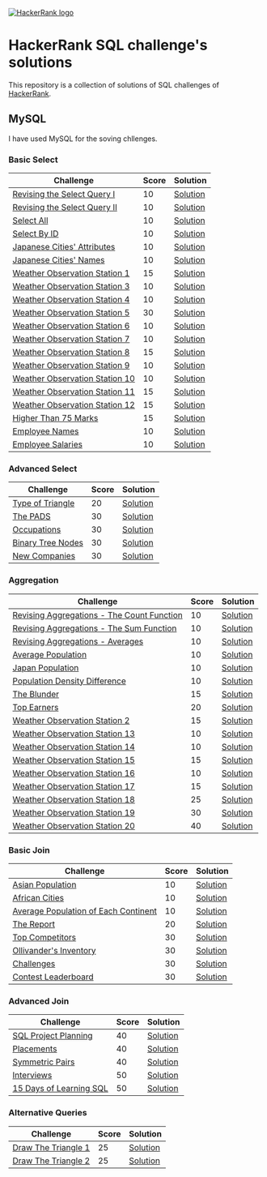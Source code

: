 [![HackerRank logo](https://camo.githubusercontent.com/49e713e1463692beaff7b552eb60511454485659f6131286eeab9db84e91840a/68747470733a2f2f69302e77702e636f6d2f6772616473696e67616d65732e636f6d2f77702d636f6e74656e742f75706c6f6164732f323031362f30352f3835363737315f3636383232343035333139373834315f313934333639393030395f6f2e706e67)](https://www.hackerrank.com/profile/shahnawajh_ug191)
# HackerRank SQL challenge's solutions
This repository is a collection of  solutions of SQL challenges of [HackerRank](https://www.hackerrank.com).

## MySQL

I have used MySQL for the soving chllenges.

### Basic Select

Challenge | Score | Solution
--- | --- | ---
[Revising the Select Query I](https://www.hackerrank.com/challenges/revising-the-select-query/problem) | 10 | [Solution](https://github.com/ShahnawajHussain786/hackerrank_solutions_shahnawaj/blob/master/MYSQL/Basic%20Select/Revising%20the%20Select%20Query%20I.sql)
[Revising the Select Query II](https://www.hackerrank.com/challenges/revising-the-select-query-2/problem) | 10 | [Solution](ShahnawajHussain786/hackerrank_solutions_shahnawaj/blob/master/MYSQL/Basic%20Select/Revising%20the%20Select%20Query%20II.sql)
[Select All](https://www.hackerrank.com/challenges/select-all-sql/problem) | 10 | [Solution](ShahnawajHussain786/hackerrank_solutions_shahnawaj/blob/master/MYSQL/Basic%20Select/Select%20All.sql)
[Select By ID](https://www.hackerrank.com/challenges/select-by-id/problem) | 10 | [Solution](ShahnawajHussain786/hackerrank_solutions_shahnawaj/blob/master/MYSQL/Basic%20Select/Select%20By%20ID.sql)
[Japanese Cities' Attributes](https://www.hackerrank.com/challenges/japanese-cities-attributes/problem) | 10 | [Solution](ShahnawajHussain786/hackerrank_solutions_shahnawaj/blob/master/MYSQL/Basic%20Select/Japanese%20Cities'%20Attributes.sql)
[Japanese Cities' Names](https://www.hackerrank.com/challenges/japanese-cities-name/problem) | 10 | [Solution](ShahnawajHussain786/hackerrank_solutions_shahnawaj/blob/master/MYSQL/Basic%20Select/Japanese%20Cities'%20Names.sql)
[Weather Observation Station 1](https://www.hackerrank.com/challenges/weather-observation-station-1/problem) | 15 | [Solution](ShahnawajHussain786/hackerrank_solutions_shahnawaj/blob/master/MYSQL/Basic%20Select/Weather%20Observation%20Station%201.sql)
[Weather Observation Station 3](https://www.hackerrank.com/challenges/weather-observation-station-3/problem) | 10 | [Solution](ShahnawajHussain786/hackerrank_solutions_shahnawaj/blob/master/MYSQL/Basic%20Select/Weather%20Observation%20Station%203.sql)
[Weather Observation Station 4](https://www.hackerrank.com/challenges/weather-observation-station-4/problem) | 10 | [Solution](ShahnawajHussain786/hackerrank_solutions_shahnawaj/blob/master/MYSQL/Basic%20Select/Weather%20Observation%20Station%204.sql)
[Weather Observation Station 5](https://www.hackerrank.com/challenges/weather-observation-station-5/problem) | 30 | [Solution](ShahnawajHussain786/hackerrank_solutions_shahnawaj/blob/master/MYSQL/Basic%20Select/Weather%20Observation%20Station%205.sql)
[Weather Observation Station 6](https://www.hackerrank.com/challenges/weather-observation-station-6/problem) | 10 | [Solution](ShahnawajHussain786/hackerrank_solutions_shahnawaj/blob/master/MYSQL/Basic%20Select/Weather%20Observation%20Station%206.sql)
[Weather Observation Station 7](https://www.hackerrank.com/challenges/weather-observation-station-7/problem) | 10 | [Solution](ShahnawajHussain786/hackerrank_solutions_shahnawaj/blob/master/MYSQL/Basic%20Select/Weather%20Observation%20Station%207.sql)
[Weather Observation Station 8](https://www.hackerrank.com/challenges/weather-observation-station-8/problem) | 15 | [Solution](ShahnawajHussain786/hackerrank_solutions_shahnawaj/blob/master/MYSQL/Basic%20Select/Weather%20Observation%20Station%208.sql)
[Weather Observation Station 9](https://www.hackerrank.com/challenges/weather-observation-station-9/problem) | 10 | [Solution](ShahnawajHussain786/hackerrank_solutions_shahnawaj/blob/master/MYSQL/Basic%20Select/Weather%20Observation%20Station%209.sql)
[Weather Observation Station 10](https://www.hackerrank.com/challenges/weather-observation-station-10/problem) | 10 | [Solution](ShahnawajHussain786/hackerrank_solutions_shahnawaj/blob/master/MYSQL/Basic%20Select/Weather%20Observation%20Station%2010.sql)
[Weather Observation Station 11](https://www.hackerrank.com/challenges/weather-observation-station-11/problem) | 15 | [Solution](ShahnawajHussain786/hackerrank_solutions_shahnawaj/blob/master/MYSQL/Basic%20Select/Weather%20Observation%20Station%2011.sql)
[Weather Observation Station 12](https://www.hackerrank.com/challenges/weather-observation-station-12/problem) | 15 | [Solution](ShahnawajHussain786/hackerrank_solutions_shahnawaj/blob/master/MYSQL/Basic%20Select/Weather%20Observation%20Station%2012.sql)
[Higher Than 75 Marks](https://www.hackerrank.com/challenges/more-than-75-marks/problem) | 15 | [Solution](ShahnawajHussain786/hackerrank_solutions_shahnawaj/blob/master/MYSQL/Basic%20Select/Higher%20Than%2075%20Marks.sql)
[Employee Names](https://www.hackerrank.com/challenges/name-of-employees/problem) | 10 | [Solution](ShahnawajHussain786/hackerrank_solutions_shahnawaj/blob/master/MYSQL/Basic%20Select/Employee%20Names.sql)
[Employee Salaries](https://www.hackerrank.com/challenges/salary-of-employees/problem) | 10 | [Solution](ShahnawajHussain786/hackerrank_solutions_shahnawaj/blob/master/MYSQL/Basic%20Select/Employee%20Salaries.sql)

### Advanced Select

Challenge | Score | Solution
--- | --- | ---
[Type of Triangle](https://www.hackerrank.com/challenges/what-type-of-triangle/problem) | 20 | [Solution](ShahnawajHussain786/hackerrank_solutions_shahnawaj/blob/master/MYSQL/Advanced%20Select/Type%20of%20Triangle.sql)
[The PADS](https://www.hackerrank.com/challenges/the-pads/problem) | 30 | [Solution](ShahnawajHussain786/hackerrank_solutions_shahnawaj/blob/master/MYSQL/Advanced%20Select/The%20PADS.sql)
[Occupations](https://www.hackerrank.com/challenges/occupations/problem) | 30 | [Solution](ShahnawajHussain786/hackerrank_solutions_shahnawaj/blob/master/MYSQL/Advanced%20Select/Occupations.sql)
[Binary Tree Nodes](https://www.hackerrank.com/challenges/binary-search-tree-1/problem) | 30 | [Solution](ShahnawajHussain786/hackerrank_solutions_shahnawaj/blob/master/MYSQL/Advanced%20Select/Binary%20Tree%20Nodes.sql)
[New Companies](https://www.hackerrank.com/challenges/the-company/problem) | 30 | [Solution](ShahnawajHussain786/hackerrank_solutions_shahnawaj/blob/master/MYSQL/Advanced%20Select/New%20Companies.sql)

### Aggregation

Challenge | Score | Solution
--- | --- | ---
[Revising Aggregations - The Count Function](https://www.hackerrank.com/challenges/revising-aggregations-the-count-function/problem) | 10 | [Solution](ShahnawajHussain786/hackerrank_solutions_shahnawaj/blob/master/MYSQL/Aggregation/Revising%20Aggregations%20-%20The%20Count%20Function.sql)
[Revising Aggregations - The Sum Function](https://www.hackerrank.com/challenges/revising-aggregations-sum/problem) | 10 | [Solution](ShahnawajHussain786/hackerrank_solutions_shahnawaj/blob/master/MYSQL/Aggregation/Revising%20Aggregations%20-%20The%20Sum%20Function.sql)
[Revising Aggregations - Averages](https://www.hackerrank.com/challenges/revising-aggregations-the-average-function/problem) | 10 | [Solution](ShahnawajHussain786/hackerrank_solutions_shahnawaj/blob/master/MYSQL/Aggregation/Revising%20Aggregations%20-%20Averages.sql)
[Average Population](https://www.hackerrank.com/challenges/average-population/problem) | 10 | [Solution](ShahnawajHussain786/hackerrank_solutions_shahnawaj/blob/master/MYSQL/Aggregation/Average%20Population.sql)
[Japan Population](https://www.hackerrank.com/challenges/japan-population/problem) | 10 | [Solution](ShahnawajHussain786/hackerrank_solutions_shahnawaj/blob/master/MYSQL/Aggregation/Japan%20Population.sql)
[Population Density Difference](https://www.hackerrank.com/challenges/population-density-difference/problem) | 10 | [Solution](ShahnawajHussain786/hackerrank_solutions_shahnawaj/blob/master/MYSQL/Aggregation/Population%20Density%20Difference.sql)
[The Blunder](https://www.hackerrank.com/challenges/the-blunder/problem) | 15 | [Solution](ShahnawajHussain786/hackerrank_solutions_shahnawaj/blob/master/MYSQL/Aggregation/The%20Blunder.sql)
[Top Earners](https://www.hackerrank.com/challenges/earnings-of-employees/problem) | 20 | [Solution](ShahnawajHussain786/hackerrank_solutions_shahnawaj/blob/master/MYSQL/Aggregation/Top%20Earners.sql)
[Weather Observation Station 2](https://www.hackerrank.com/challenges/weather-observation-station-2/problem) | 15 | [Solution](ShahnawajHussain786/hackerrank_solutions_shahnawaj/blob/master/MYSQL/Aggregation/Weather%20Observation%20Station%202.sql)
[Weather Observation Station 13](https://www.hackerrank.com/challenges/weather-observation-station-13/problem) | 10 | [Solution](ShahnawajHussain786/hackerrank_solutions_shahnawaj/blob/master/MYSQL/Aggregation/Weather%20Observation%20Station%2013.sql)
[Weather Observation Station 14](https://www.hackerrank.com/challenges/weather-observation-station-14/problem) | 10 | [Solution](ShahnawajHussain786/hackerrank_solutions_shahnawaj/blob/master/MYSQL/Aggregation/Weather%20Observation%20Station%2014.sql)
[Weather Observation Station 15](https://www.hackerrank.com/challenges/weather-observation-station-15/problem) | 15 | [Solution](ShahnawajHussain786/hackerrank_solutions_shahnawaj/blob/master/MYSQL/Aggregation/Weather%20Observation%20Station%2015.sql)
[Weather Observation Station 16](https://www.hackerrank.com/challenges/weather-observation-station-16/problem) | 10 | [Solution](ShahnawajHussain786/hackerrank_solutions_shahnawaj/blob/master/MYSQL/Aggregation/Weather%20Observation%20Station%2016.sql)
[Weather Observation Station 17](https://www.hackerrank.com/challenges/weather-observation-station-17/problem) | 15 | [Solution](ShahnawajHussain786/hackerrank_solutions_shahnawaj/blob/master/MYSQL/Aggregation/Weather%20Observation%20Station%2017.sql)
[Weather Observation Station 18](https://www.hackerrank.com/challenges/weather-observation-station-18/problem) | 25 | [Solution](ShahnawajHussain786/hackerrank_solutions_shahnawaj/blob/master/MYSQL/Aggregation/Weather%20Observation%20Station%2018.sql)
[Weather Observation Station 19](https://www.hackerrank.com/challenges/weather-observation-station-19/problem) | 30 | [Solution](ShahnawajHussain786/hackerrank_solutions_shahnawaj/blob/master/MYSQL/Aggregation/Weather%20Observation%20Station%2019.sql)
[Weather Observation Station 20](https://www.hackerrank.com/challenges/weather-observation-station-20/problem) | 40 | [Solution](ShahnawajHussain786/hackerrank_solutions_shahnawaj/blob/master/MYSQL/Aggregation/Weather%20Observation%20Station%2020.sql)

### Basic Join

Challenge | Score | Solution
--- | --- | ---
[Asian Population](https://www.hackerrank.com/challenges/asian-population/problem) | 10 | [Solution](ShahnawajHussain786/hackerrank_solutions_shahnawaj/blob/master/MYSQL/Basic%20Join/Asian%20Population.sql)
[African Cities](https://www.hackerrank.com/challenges/african-cities/problem) | 10 | [Solution](ShahnawajHussain786/hackerrank_solutions_shahnawaj/blob/master/MYSQL/Basic%20Join/African%20Cities.sql)
[Average Population of Each Continent](https://www.hackerrank.com/challenges/average-population-of-each-continent/problem) | 10 | [Solution](ShahnawajHussain786/hackerrank_solutions_shahnawaj/blob/master/MYSQL/Basic%20Join/Average%20Population%20of%20Each%20Continent.sql)
[The Report](https://www.hackerrank.com/challenges/the-report/problem) | 20 | [Solution](ShahnawajHussain786/hackerrank_solutions_shahnawaj/blob/master/MYSQL/Basic%20Join/The%20Report.sql)
[Top Competitors](https://www.hackerrank.com/challenges/full-score/problem) | 30 | [Solution](ShahnawajHussain786/hackerrank_solutions_shahnawaj/blob/master/MYSQL/Basic%20Join/Top%20Competitors.sql)
[Ollivander's Inventory](https://www.hackerrank.com/challenges/harry-potter-and-wands/problem) | 30 | [Solution](ShahnawajHussain786/hackerrank_solutions_shahnawaj/blob/master/MYSQL/Basic%20Join/Ollivander's%20Inventory.sql)
[Challenges](https://www.hackerrank.com/challenges/challenges/problem) | 30 | [Solution](ShahnawajHussain786/hackerrank_solutions_shahnawaj/blob/master/MYSQL/Basic%20Join/Challenges.sql)
[Contest Leaderboard](https://www.hackerrank.com/challenges/contest-leaderboard/problem) | 30 | [Solution](ShahnawajHussain786/hackerrank_solutions_shahnawaj/blob/master/MYSQL/Basic%20Join/Contest%20Leaderboard.sql)

### Advanced Join

Challenge | Score | Solution
--- | --- | ---
[SQL Project Planning](https://www.hackerrank.com/challenges/sql-projects/problem) | 40 | [Solution](ShahnawajHussain786/hackerrank_solutions_shahnawaj/blob/master/MYSQL/Advanced%20Join/SQL%20Project%20Planning.sql)
[Placements](https://www.hackerrank.com/challenges/placements/problem) | 40 | [Solution](ShahnawajHussain786/hackerrank_solutions_shahnawaj/blob/master/MYSQL/Advanced%20Join/Placements.sql)
[Symmetric Pairs](https://www.hackerrank.com/challenges/symmetric-pairs/problem) | 40 | [Solution](ShahnawajHussain786/hackerrank_solutions_shahnawaj/blob/master/MYSQL/Advanced%20Join/Symmetric%20Pairs.sql)
[Interviews](https://www.hackerrank.com/challenges/interviews/problem) | 50 | [Solution](ShahnawajHussain786/hackerrank_solutions_shahnawaj/blob/master/MYSQL/Advanced%20Join/Interviews.sql)
[15 Days of Learning SQL](https://www.hackerrank.com/challenges/15-days-of-learning-sql/problem) | 50 | [Solution](ShahnawajHussain786/hackerrank_solutions_shahnawaj/blob/master/MYSQL/Advanced%20Join/15%20Days%20of%20Learning%20SQL.sql)

### Alternative Queries

Challenge | Score | Solution
--- | --- | ---
[Draw The Triangle 1](https://www.hackerrank.com/challenges/draw-the-triangle-1/problem) | 25 | [Solution](ShahnawajHussain786/hackerrank_solutions_shahnawaj/blob/master/MYSQL/Alternative%20Queries/Draw%20The%20Triangle%201.sql)
[Draw The Triangle 2](https://www.hackerrank.com/challenges/draw-the-triangle-2/problem) | 25 | [Solution](ShahnawajHussain786/hackerrank_solutions_shahnawaj/blob/master/MYSQL/Alternative%20Queries/Draw%20The%20Triangle%202.sql)




